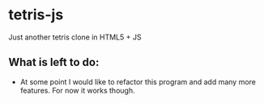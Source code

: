# tetris-js
Just another tetris clone in HTML5 + JS

## What is left to do:
- At some point I would like to refactor this program and add many more features. For now it works though.
